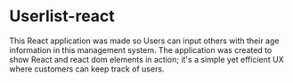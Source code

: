 # Userlist-react
This React application was made so Users can input others with their age information in this management system. The application was created to show React and react dom elements in action; it's a simple yet efficient UX where customers can keep track of users.
